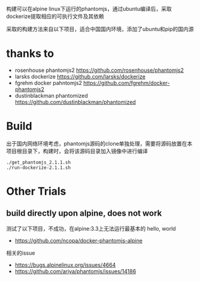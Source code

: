 构建可以在alpine linux下运行的phantomjs，通过ubuntu编译后，采取dockerize提取相应的可执行文件及其依赖

采取的构建方法来自以下项目，适合中国国内环境，添加了ubuntu和pip的国内源

# thanks to
* rosenhouse phantomjs2 https://github.com/rosenhouse/phantomjs2
* larsks dockerize https://github.com/larsks/dockerize 
* fgrehm docker pahntomjs2 https://github.com/fgrehm/docker-phantomjs2
* dustinblackman phantomized https://github.com/dustinblackman/phantomized

# Build
出于国内网络环境考虑，phantomjs源码的clone单独处理，需要将源码放置在本项目根目录下，构建时，会将该源码目录加入镜像中进行编译

```
./get_phantomjs_2.1.1.sh
./run-dockerize-2.1.1.sh
```

# Other Trials
## build directly upon alpine, does not work

测试了以下项目，不成功，在alpine:3.3上无法运行最基本的 hello, world
- https://github.com/ncopa/docker-phantomjs-alpine

相关的issue
- https://bugs.alpinelinux.org/issues/4664
- https://github.com/ariya/phantomjs/issues/14186

